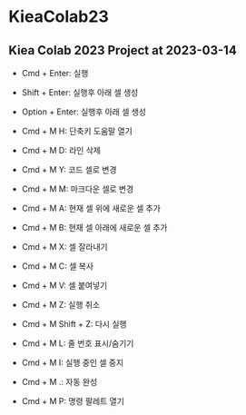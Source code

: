 # KieaColab23
Kiea Colab 2023 Project at 2023-03-14
---
- Cmd + Enter: 실행
- Shift + Enter: 실행후 아래 셀 생성
- Option + Enter: 실행후 아래 셀 생성

- Cmd + M H: 단축키 도움말 열기
- Cmd + M D: 라인 삭제
- Cmd + M Y: 코드 셀로 변경
- Cmd + M M: 마크다운 셀로 변경
- Cmd + M A: 현재 셀 위에 새로운 셀 추가
- Cmd + M B: 현재 셀 아래에 새로운 셀 추가
- Cmd + M X: 셀 잘라내기
- Cmd + M C: 셀 복사
- Cmd + M V: 셀 붙여넣기
- Cmd + M Z: 실행 취소
- Cmd + M Shift + Z: 다시 실행
- Cmd + M L: 줄 번호 표시/숨기기
- Cmd + M I: 실행 중인 셀 중지
- Cmd + M .: 자동 완성
- Cmd + M P: 명령 팔레트 열기









